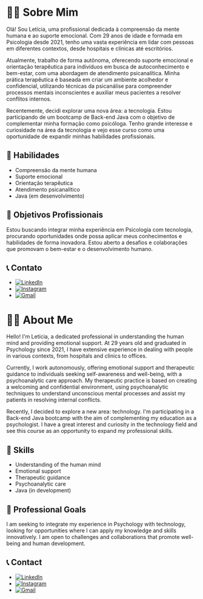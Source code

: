 # 👩‍⚕️ Sobre Mim

Olá! Sou Letícia, uma profissional dedicada à compreensão da mente humana e ao suporte emocional. Com 29 anos de idade e formada em Psicologia desde 2021, tenho uma vasta experiência em lidar com pessoas em diferentes contextos, desde hospitais e clínicas até escritórios.

Atualmente, trabalho de forma autônoma, oferecendo suporte emocional e orientação terapêutica para indivíduos em busca de autoconhecimento e bem-estar, com uma abordagem de atendimento psicanalítica. Minha prática terapêutica é baseada em criar um ambiente acolhedor e confidencial, utilizando técnicas da psicanálise para compreender processos mentais inconscientes e auxiliar meus pacientes a resolver conflitos internos.

Recentemente, decidi explorar uma nova área: a tecnologia. Estou participando de um bootcamp de Back-end Java com o objetivo de complementar minha formação como psicóloga. Tenho grande interesse e curiosidade na área da tecnologia e vejo esse curso como uma oportunidade de expandir minhas habilidades profissionais.

## 🧠 Habilidades

- Compreensão da mente humana
- Suporte emocional
- Orientação terapêutica
- Atendimento psicanalítico
- Java (em desenvolvimento)

## 🎯 Objetivos Profissionais
Estou buscando integrar minha experiência em Psicologia com tecnologia, procurando oportunidades onde possa aplicar meus conhecimentos e habilidades de forma inovadora. Estou aberto a desafios e colaborações que promovam o bem-estar e o desenvolvimento humano.

## 📞 Contato

- [![LinkedIn](https://img.shields.io/badge/LinkedIn-0077B5?style=for-the-badge&logo=linkedin&logoColor=white)](https://www.linkedin.com/in/letipoliveira/)
- [![Instagram](https://img.shields.io/badge/-Instagram-%23E4405F?style=for-the-badge&logo=instagram&logoColor=white)](https://www.instagram.com/psi.jornadainterior/)
- [![Gmail](https://img.shields.io/badge/Gmail-333333?style=for-the-badge&logo=gmail&logoColor=red)](mailto:leticiapaulade@gmail.com)





# 👩‍⚕️ About Me

Hello! I'm Letícia, a dedicated professional in understanding the human mind and providing emotional support. At 29 years old and graduated in Psychology since 2021, I have extensive experience in dealing with people in various contexts, from hospitals and clinics to offices.

Currently, I work autonomously, offering emotional support and therapeutic guidance to individuals seeking self-awareness and well-being, with a psychoanalytic care approach. My therapeutic practice is based on creating a welcoming and confidential environment, using psychoanalytic techniques to understand unconscious mental processes and assist my patients in resolving internal conflicts.

Recently, I decided to explore a new area: technology. I'm participating in a Back-end Java bootcamp with the aim of complementing my education as a psychologist. I have a great interest and curiosity in the technology field and see this course as an opportunity to expand my professional skills.

## 🧠 Skills

- Understanding of the human mind
- Emotional support
- Therapeutic guidance
- Psychoanalytic care
- Java (in development)

## 🎯 Professional Goals

I am seeking to integrate my experience in Psychology with technology, looking for opportunities where I can apply my knowledge and skills innovatively. I am open to challenges and collaborations that promote well-being and human development.

## 📞 Contact

- [![LinkedIn](https://img.shields.io/badge/LinkedIn-0077B5?style=for-the-badge&logo=linkedin&logoColor=white)](https://www.linkedin.com/in/letipoliveira/)
- [![Instagram](https://img.shields.io/badge/-Instagram-%23E4405F?style=for-the-badge&logo=instagram&logoColor=white)](https://www.instagram.com/psi.jornadainterior/)
- [![Gmail](https://img.shields.io/badge/Gmail-333333?style=for-the-badge&logo=gmail&logoColor=red)](mailto:leticiapaulade@gmail.com)

